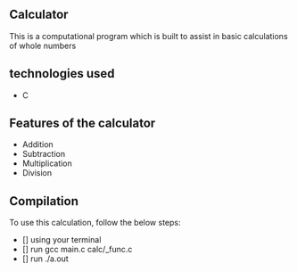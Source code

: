 ## Calculator
This is a computational program which is built to assist in basic calculations of whole numbers

## technologies used
* C

## Features of the calculator
+ Addition
+ Subtraction
+ Multiplication
+ Division

## Compilation
To use this calculation, follow the below steps:
- [] using your terminal
- [] run gcc main.c calc/_func.c
- [] run ./a.out
